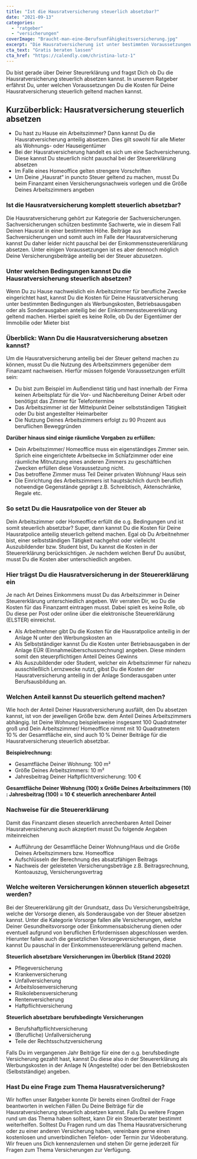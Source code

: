 ```yaml
---
title: "Ist die Hausratversicherung steuerlich absetzbar?"
date: "2021-09-13"
categories: 
  - "ratgeber"
  - "versicherungen"
coverImage: "Braucht-man-eine-Berufsunfähigkeitsversicherung.jpg"
excerpt: "Die Hausratversicherung ist unter bestimmten Voraussetzungen steuerlich absetzbar. Wir verraten Dir, wie Du die Hausratversicherung erfolgreich bei Deiner Steuererklärung geltend machen kannst."
cta_text: "Gratis beraten lassen"
cta_href: "https://calendly.com/christina-lutz-1"
---
```



Du bist gerade über Deiner Steurerklärung und fragst Dich ob Du die Hausratversicherung steuerlich absetzen kannst. In unserem Ratgeber erfährst Du, unter welchen Voraussetzungen Du die Kosten für Deine Hausratversicherung steuerlich geltend machen kannst. 

 

## Kurzüberblick: Hausratversicherung steuerlich absetzen  

- Du hast zu Hause ein Arbeitszimmer? Dann kannst Du die Hausratversicherung anteilig absetzen. Dies gilt sowohl für alle Mieter als Wohnungs- oder Hauseigentümer 
- Bei der Hausratversicherung handelt es sich um eine Sachversicherung. Diese kannst Du steuerlich nicht pauschal bei der Steuererklärung absetzen 
- Im Falle eines Homeoffice gelten strengere Vorschriften 
- Um Deine „Hausrat“ in puncto Steuer geltend zu machen, musst Du beim Finanzamt einen Versicherungsnachweis vorlegen und die Größe Deines Arbeitszimmers angeben 

### Ist die Hausratversicherung komplett steuerlich absetzbar? 
Die Hausratversicherung gehört zur Kategorie der Sachversicherungen. Sachversicherungen schützen bestimmte Sachwerte, wie in diesem Fall Deinen Hausrat in einer bestimmten Höhe. Beiträge aus Sachversicherungen und somit auch im Falle der Hausratversicherung kannst Du daher leider nicht pauschal bei der Einkommenssteuererklärung absetzen. Unter einigen Voraussetzungen ist es aber dennoch möglich Deine Versicherungsbeiträge anteilig bei der Steuer abzusetzen. 

### Unter welchen Bedingungen kannst Du die Hausratversicherung steuerlich absetzen? 
Wenn Du zu Hause nachweislich ein Arbeitszimmer für berufliche Zwecke eingerichtet hast, kannst Du die Kosten für Deine Hausratversicherung unter bestimmten Bedingungen als Werbungskosten, Betriebsausgaben oder als Sonderausgaben anteilig bei der Einkommenssteuererklärung geltend machen. Hierbei spielt es keine Rolle, ob Du der Eigentümer der Immobilie oder Mieter bist 

### Überblick: Wann Du die Hausratversicherung absetzen kannst? 

Um die Hausratversicherung anteilig bei der Steuer geltend machen zu können, musst Du die Nutzung des Arbeitszimmers gegenüber dem Finanzamt nachweisen. Hierfür müssen folgende Voraussetzungen erfüllt sein: 
- Du bist zum Beispiel im Außendienst tätig und hast innerhalb der Firma keinen Arbeitsplatz für die Vor- und Nachbereitung Deiner Arbeit oder benötigst das Zimmer für Telefontermine 
- Das Arbeitszimmer ist der Mittelpunkt Deiner selbstständigen Tätigkeit oder Du bist angestellter Heimarbeiter 
- Die Nutzung Deines Arbeitszimmers erfolgt zu 90 Prozent aus beruflichen Beweggründen 

**Darüber hinaus sind einige räumliche Vorgaben zu erfüllen:**

- Dein Arbeitszimmer/ Homeoffice muss ein eigenständiges Zimmer sein. Sprich eine eingerichtete Arbeitsecke im Schlafzimmer oder eine räumliche Mitnutzung eines anderen Zimmers zu geschäftlichen Zwecken erfüllen diese Voraussetzung nicht. 
- Das betroffene Zimmer muss Teil Deiner privaten Wohnung/ Haus sein 
- Die Einrichtung des Arbeitszimmers ist hauptsächlich durch beruflich notwendige Gegenstände geprägt z.B. Schreibtisch, Aktenschränke, Regale etc. 

### So setzt Du die Hausratpolice von der Steuer ab 
Dein Arbeitszimmer oder Homeoffice erfüllt die o.g. Bedingungen und ist somit steuerlich absetzbar? Super, dann kannst Du die Kosten für Deine Hausratpolice anteilig steuerlich geltend machen. Egal ob Du Arbeitnehmer bist, einer selbstständigen Tätigkeit nachgehst oder vielleicht Auszubildender bzw. Student bist, Du kannst die Kosten in der Steuererklärung berücksichtigen. Je nachdem welchen Beruf Du ausübst, musst Du die Kosten aber unterschiedlich angeben. 
 
### Hier trägst Du die Hausratversicherung in der Steuererklärung ein 
Je nach Art Deines Einkommens musst Du das Arbeitszimmer in Deiner Steuererklärung unterschiedlich angeben. Wir verraten Dir, wo Du die Kosten für das Finanzamt eintragen musst. Dabei spielt es keine Rolle, ob Du diese per Post oder online über die elektronische Steuererklärung (ELSTER) einreichst.  

- Als Arbeitnehmer gibt Du die Kosten für die Hausratpolice anteilig in der Anlage N unter den Werbungskosten an 
- Als Selbstständiger kannst Du die Kosten unter Betriebsausgaben in der Anlage EÜR (Einnahmeüberschussrechnung) angeben. Diese mindern somit den steuerpflichtigen Anteil Deines Gewinns 
- Als Auszubildender oder Student, welcher ein Arbeitszimmer für nahezu ausschließlich Lernzwecke nutzt, gibst Du die Kosten der Hausratversicherung anteilig in der Anlage Sonderausgaben unter Berufsausbildung an. 

 
### Welchen Anteil kannst Du steuerlich geltend machen? 
Wie hoch der Anteil Deiner Hausratversicherung ausfällt, den Du absetzen kannst, ist von der jeweiligen Größe bzw. dem Anteil Deines Arbeitszimmers abhängig. Ist Deine Wohnung beispielsweise insgesamt 100 Quadratmeter groß und Dein Arbeitszimmer/ Homeoffice nimmt mit 10 Quadratmetern 10 % der Gesamtfläche ein, sind auch 10 % Deiner Beiträge für die Hausratversicherung steuerlich absetzbar. 

**Beispielrechnung:** 
- Gesamtfläche Deiner Wohnung: 100 m² 
- Größe Deines Arbeitszimmers: 10 m² 
- Jahresbeitrag Deiner Haftpflichtversicherung: 100 € 

**Gesamtfläche Deiner Wohnung (100) x Größe Deines Arbeitszimmers (10) : Jahresbeitrag (100) = 10 € steuerlich anrechenbarer Anteil** 

### Nachweise für die Steuererklärung 
Damit das Finanzamt diesen steuerlich anrechenbaren Anteil Deiner Hausratversicherung auch akzeptiert musst Du folgende Angaben miteinreichen 
- Aufführung der Gesamtfläche Deiner Wohnung/Haus und die Größe Deines Arbeitszimmers bzw. Homeoffice 
- Aufschlüsseln der Berechnung des absatzfähigen Beitrags 
- Nachweis der geleisteten Versicherungsbeträge z.B. Beitragsrechnung, Kontoauszug, Versicherungsvertrag 

### Welche weiteren Versicherungen können steuerlich abgesetzt werden? 
Bei der Steuererklärung gilt der Grundsatz, dass Du Versicherungsbeiträge, welche der Vorsorge dienen, als Sonderausgabe von der Steuer absetzen kannst. Unter die Kategorie Vorsorge fallen alle Versicherungen, welche Deiner Gesundheitsvorsorge oder Einkommensabsicherung dienen oder eventuell aufgrund von beruflichen Erfordernissen abgeschlossen werden.  Hierunter fallen auch die gesetzlichen Vorsorgeversicherungen, diese kannst Du pauschal in der Einkommenssteuererklärung geltend machen. 

**Steuerlich absetzbare Versicherungen im Überblick (Stand 2020)**
- Pflegeversicherung 
- Krankenversicherung 
- Unfallversicherung 
- Arbeitslosenversicherung 
- Risikolebensversicherung 
- Rentenversicherung 
- Haftpflichtversicherung 

**Steuerlich absetzbare berufsbedingte Versicherungen**
- Berufshaftpflichtversicherung 
- (Berufliche) Unfallversicherung 
- Teile der Rechtsschutzversicherung 

Falls Du im vergangenen Jahr Beiträge für eine der o.g. berufsbedingte Versicherung gezahlt hast, kannst Du diese also in der Steuererklärung als Werbungskosten in der Anlage N (Angestellte) oder bei den Betriebskosten (Selbstständige) angeben.  

### Hast Du eine Frage zum Thema Hausratversicherung? 
Wir hoffen unser Ratgeber konnte Dir bereits einen Großteil der Frage beantworten in welchen Fällen Du Deine Beiträge für die Hausratversicherung steuerlich absetzen kannst. Falls Du weitere Fragen rund um das Thema haben solltest, kann Dir ein Steuerberater bestimmt weiterhelfen. Solltest Du Fragen rund um das Thema Hausratversicherung oder zu einer anderen Versicherung haben, vereinbare gerne einen kostenlosen und unverbindlichen Telefon- oder Termin zur Videoberatung. Wir freuen uns Dich kennenzulernen und stehen Dir gerne jederzeit für Fragen zum Thema Versicherungen zur Verfügung. 
